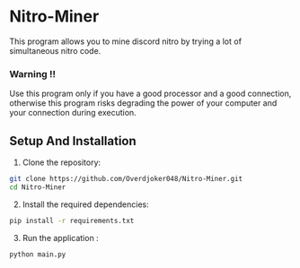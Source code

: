 # Nitro-Miner

This program allows you to mine discord nitro by trying a lot of simultaneous nitro code. 

### Warning !!

Use this program only if you have a good processor and a good connection, otherwise this program risks degrading the power of your computer and your connection during execution.

## Setup And Installation
1. Clone the repository:
``` bash
git clone https://github.com/Overdjoker048/Nitro-Miner.git
cd Nitro-Miner

```
2. Install the required dependencies:
``` bash
pip install -r requirements.txt
```
3. Run the application :
``` bash
python main.py
```
